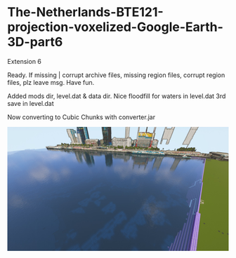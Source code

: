 # The-Netherlands-BTE121-projection-voxelized-Google-Earth-3D-part6
Extension 6

Ready.
If missing | corrupt archive files, missing region files, corrupt region files, plz leave msg.
Have fun.

Added mods dir, level.dat & data dir.
Nice floodfill for waters in level.dat 3rd save in level.dat

Now converting to Cubic Chunks with converter.jar

![clipboard_small](https://github.com/HakkaTjakka/The-Netherlands-BTE121-projection-voxelized-Google-Earth-3D-part6/blob/main/exxabite.jpg)
